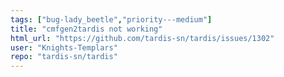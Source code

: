 ```yaml
---
tags: ["bug-lady_beetle","priority---medium"]
title: "cmfgen2tardis not working"
html_url: "https://github.com/tardis-sn/tardis/issues/1302"
user: "Knights-Templars"
repo: "tardis-sn/tardis"
---
```


